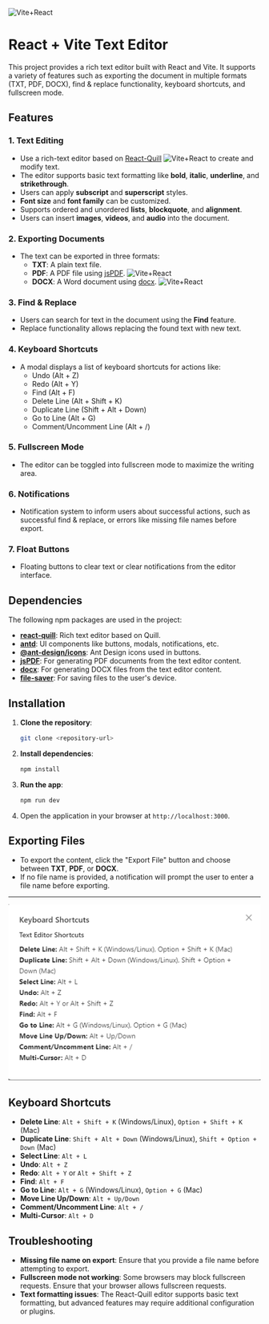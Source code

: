![Vite+React](https://miro.medium.com/v2/resize:fit:1200/1*_7w3dSyzgf6Tgb3iBe-o1g.png)

# React + Vite Text Editor

This project provides a rich text editor built with React and Vite. It supports a variety of features such as exporting the document in multiple formats (TXT, PDF, DOCX), find & replace functionality, keyboard shortcuts, and fullscreen mode.

## Features

### 1. **Text Editing**
- Use a rich-text editor based on [React-Quill](https://github.com/zenoamaro/react-quill) ![Vite+React](https://img.shields.io/npm/v/react-quill.svg) to create and modify text.
- The editor supports basic text formatting like **bold**, **italic**, **underline**, and **strikethrough**.
- Users can apply **subscript** and **superscript** styles.
- **Font size** and **font family** can be customized.
- Supports ordered and unordered **lists**, **blockquote**, and **alignment**.
- Users can insert **images**, **videos**, and **audio** into the document.

### 2. **Exporting Documents**
- The text can be exported in three formats:
  - **TXT**: A plain text file.
  - **PDF**: A PDF file using [jsPDF](https://github.com/parallax/jsPDF). ![Vite+React](https://img.shields.io/npm/v/jspdf-react.svg)
  - **DOCX**: A Word document using [docx](https://github.com/dolanmiu/docx). ![Vite+React](https://camo.githubusercontent.com/ff741333161e50ba008f76dc6c89a79de3bcd1844e56a0e23847fff29a234eb6/68747470733a2f2f62616467652e667572792e696f2f6a732f646f63782e737667)

### 3. **Find & Replace**
- Users can search for text in the document using the **Find** feature.
- Replace functionality allows replacing the found text with new text.

### 4. **Keyboard Shortcuts**
- A modal displays a list of keyboard shortcuts for actions like:
  - Undo (Alt + Z)
  - Redo (Alt + Y)
  - Find (Alt + F)
  - Delete Line (Alt + Shift + K)
  - Duplicate Line (Shift + Alt + Down)
  - Go to Line (Alt + G)
  - Comment/Uncomment Line (Alt + /)

### 5. **Fullscreen Mode**
- The editor can be toggled into fullscreen mode to maximize the writing area.

### 6. **Notifications**
- Notification system to inform users about successful actions, such as successful find & replace, or errors like missing file names before export.

### 7. **Float Buttons**
- Floating buttons to clear text or clear notifications from the editor interface.

## Dependencies

The following npm packages are used in the project:

- **[react-quill](https://github.com/zenoamaro/react-quill)**: Rich text editor based on Quill.
- **[antd](https://ant.design/)**: UI components like buttons, modals, notifications, etc.
- **[@ant-design/icons](https://github.com/ant-design/ant-design-icons)**: Ant Design icons used in buttons.
- **[jsPDF](https://github.com/parallax/jsPDF)**: For generating PDF documents from the text editor content.
- **[docx](https://github.com/dolanmiu/docx)**: For generating DOCX files from the text editor content.
- **[file-saver](https://github.com/eligrey/FileSaver.js)**: For saving files to the user's device.

## Installation

1. **Clone the repository**:
   ```bash
   git clone <repository-url>
   ```

2. **Install dependencies**:
   ```bash
   npm install
   ```

3. **Run the app**:
   ```bash
   npm run dev
   ```

4. Open the application in your browser at `http://localhost:3000`.

## Exporting Files

- To export the content, click the "Export File" button and choose between **TXT**, **PDF**, or **DOCX**.
- If no file name is provided, a notification will prompt the user to enter a file name before exporting.
<hr>

![Shorcut](https://raw.githubusercontent.com/HammadRyaz/Text_Editor/refs/heads/main/Screenshot%202024-12-19%20113521.png)

## Keyboard Shortcuts

- **Delete Line**: `Alt + Shift + K` (Windows/Linux), `Option + Shift + K` (Mac)
- **Duplicate Line**: `Shift + Alt + Down` (Windows/Linux), `Shift + Option + Down` (Mac)
- **Select Line**: `Alt + L`
- **Undo**: `Alt + Z`
- **Redo**: `Alt + Y` or `Alt + Shift + Z`
- **Find**: `Alt + F`
- **Go to Line**: `Alt + G` (Windows/Linux), `Option + G` (Mac)
- **Move Line Up/Down**: `Alt + Up/Down`
- **Comment/Uncomment Line**: `Alt + /`
- **Multi-Cursor**: `Alt + D`




## Troubleshooting

- **Missing file name on export**: Ensure that you provide a file name before attempting to export.
- **Fullscreen mode not working**: Some browsers may block fullscreen requests. Ensure that your browser allows fullscreen requests.
- **Text formatting issues**: The React-Quill editor supports basic text formatting, but advanced features may require additional configuration or plugins.
